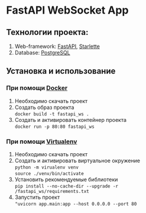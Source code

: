 # FastAPI WebSocket App  

## Технологии проекта:

1. Web-framework: [FastAPI](https://fastapi.tiangolo.com/), [Starlette](https://www.starlette.io/)
2. Database: [PostgreSQL](https://www.postgresql.org/)

## Установка и использование  

### При помощи [Docker](https://docs.docker.com/)
1. Необходимо скачать проект  
2. Создать образ проекта  
   ```docker build -t fastapi_ws .```  
3. Создать и активировать контейнер проекта  
   ```docker run -p 80:80 fastapi_ws```

### При помощи [Virtualenv](https://virtualenv.pypa.io/en/latest/)
1. Необходимо скачать проект  
2. Создать и активировать виртуальное окружение  
   ```python -m virualenv venv```  
   ```source ./venv/bin/activate```
3. Установить рекомендуемые библиотеки  
   ```pip install --no-cache-dir --upgrade -r /fastapi_ws/requirements.txt```
4. Запустить проект  
   ```"uvicorn app.main:app --host 0.0.0.0 --port 80```  
